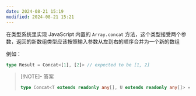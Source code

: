 ```yaml
---
date: 2024-08-21 15:19
modified: 2024-08-21 15:21
---
```


在类型系统里实现 JavaScript 内置的 `Array.concat` 方法，这个类型接受两个参数，返回的新数组类型应该按照输入参数从左到右的顺序合并为一个新的数组

例如：

```ts
type Result = Concat<[1], [2]> // expected to be [1, 2]
```

> [!NOTE]- 答案
> 
> ```ts
> type Concat<T extends readonly any[], U extends readonly any[]> = [...T, ...U]
> ```
